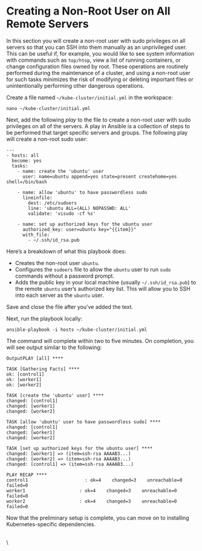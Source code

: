 # Creating a Non-Root User on All Remote Servers

In this section you will create a non-root user with sudo privileges on all servers so that you can SSH into them manually as an unprivileged user. This can be useful if, for example, you would like to see system information with commands such as `top/htop`, view a list of running containers, or change configuration files owned by root. These operations are routinely performed during the maintenance of a cluster, and using a non-root user for such tasks minimizes the risk of modifying or deleting important files or unintentionally performing other dangerous operations.

Create a file named `~/kube-cluster/initial.yml` in the workspace:

```
nano ~/kube-cluster/initial.yml
```

Next, add the following _play_ to the file to create a non-root user with sudo privileges on all of the servers. A play in Ansible is a collection of steps to be performed that target specific servers and groups. The following play will create a non-root sudo user:

```
---
- hosts: all
  become: yes
  tasks:
    - name: create the 'ubuntu' user
      user: name=ubuntu append=yes state=present createhome=yes shell=/bin/bash

    - name: allow 'ubuntu' to have passwordless sudo
      lineinfile:
        dest: /etc/sudoers
        line: 'ubuntu ALL=(ALL) NOPASSWD: ALL'
        validate: 'visudo -cf %s'

    - name: set up authorized keys for the ubuntu user
      authorized_key: user=ubuntu key="{{item}}"
      with_file:
        - ~/.ssh/id_rsa.pub
```

Here’s a breakdown of what this playbook does:

* Creates the non-root user `ubuntu`.
* Configures the `sudoers` file to allow the `ubuntu` user to run `sudo` commands without a password prompt.
* Adds the public key in your local machine (usually `~/.ssh/id_rsa.pub`) to the remote `ubuntu` user’s authorized key list. This will allow you to SSH into each server as the `ubuntu` user.

Save and close the file after you’ve added the text.

Next, run the playbook locally:

```
ansible-playbook -i hosts ~/kube-cluster/initial.yml
```

The command will complete within two to five minutes. On completion, you will see output similar to the following:

```
OutputPLAY [all] ****

TASK [Gathering Facts] ****
ok: [control1]
ok: [worker1]
ok: [worker2]

TASK [create the 'ubuntu' user] ****
changed: [control1]
changed: [worker1]
changed: [worker2]

TASK [allow 'ubuntu' user to have passwordless sudo] ****
changed: [control1]
changed: [worker1]
changed: [worker2]

TASK [set up authorized keys for the ubuntu user] ****
changed: [worker1] => (item=ssh-rsa AAAAB3...)
changed: [worker2] => (item=ssh-rsa AAAAB3...)
changed: [control1] => (item=ssh-rsa AAAAB3...)

PLAY RECAP ****
control1                     : ok=4    changed=3    unreachable=0    failed=0   
worker1                    : ok=4    changed=3    unreachable=0    failed=0   
worker2                    : ok=4    changed=3    unreachable=0    failed=0   
```

Now that the preliminary setup is complete, you can move on to installing Kubernetes-specific dependencies.

\
\
